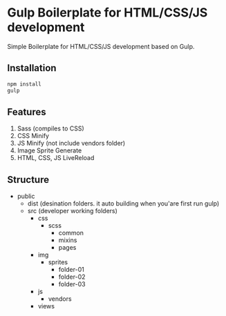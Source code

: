 # Gulp Boilerplate for HTML/CSS/JS development
Simple Boilerplate for HTML/CSS/JS development based on Gulp.

## Installation
```bash
npm install
gulp
```

## Features
1. Sass (compiles to CSS)
2. CSS Minify
3. JS Minify (not include vendors folder)
4. Image Sprite Generate
5. HTML, CSS, JS LiveReload

## Structure
* public
    * dist (desination folders. it auto building when you'are first run gulp)
    * src (developer working folders)
        * css
            * scss
                * common
                * mixins
                * pages
        * img
            * sprites
                * folder-01
                * folder-02
                * folder-03
        * js
            * vendors
        * views